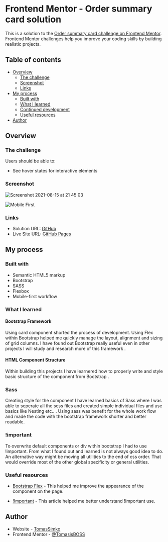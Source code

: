 # Frontend Mentor - Order summary card solution

This is a solution to the [Order summary card challenge on Frontend Mentor](https://www.frontendmentor.io/challenges/order-summary-component-QlPmajDUj). Frontend Mentor challenges help you improve your coding skills by building realistic projects. 

## Table of contents

- [Overview](#overview)
  - [The challenge](#the-challenge)
  - [Screenshot](#screenshot)
  - [Links](#links)
- [My process](#my-process)
  - [Built with](#built-with)
  - [What I learned](#what-i-learned)
  - [Continued development](#continued-development)
  - [Useful resources](#useful-resources)
- [Author](#author)

## Overview

### The challenge

Users should be able to:

- See hover states for interactive elements

### Screenshot

![Screenshot 2021-08-15 at 21 45 03](https://user-images.githubusercontent.com/72190589/129490681-533ce60e-e67c-4585-bad5-1ae4971afa2d.png)

![Mobile First](https://user-images.githubusercontent.com/72190589/129613609-8ba924c8-9821-4966-9f4a-80677df20d8f.png)

### Links

- Solution URL: [GitHub](https://github.com/TomassSimko/fem-order-summary-component)
- Live Site URL: [GitHub Pages](https://tomasssimko.github.io/)

## My process

### Built with

- Semantic HTML5 markup
- Bootstrap
- SASS
- Flexbox
- Mobile-first workflow

### What I learned

#### Bootstrap Framework

Using card component shorted the process of development. Using Flex within Bootstrap helped me quickly manage the layout, alignment and sizing of grid columns. I have found out Bootstrap really useful even in other projects I will study and research more of this framework .

#### HTML Component Structure

Within building this projects I have learnered how to properly write and style basic structure of the component from Bootstrap .

### Sass 

Creating style for the component I have learned basics of Sass where I was able to seperate all the scss files and created simple individual files and use basics like Nesting etc.. . Using sass was benefit for the whole work flow and made the code with the bootstrap framework shorter and better readable.

### !important

 To overwrite default components or div within bootstrap I had to use !important. From what I found out and learned is not always good idea to do. An alternative way might be moving all utilities to the end of css order. That would override most of the other global specificity or general utilities.


### Useful resources

- [Bootstrap Flex](https://getbootstrap.com/docs/5.1/utilities/flex/) - This helped me improve the appearance of the component on the page.

- [!Important](https://css-tricks.com/when-using-important-is-the-right-choice/) - This article helped me better understand !Important use.

## Author

- Website - [TomasSimko](https://github.com/TomassSimko/TomassSimko.github.io)
- Frontend Mentor - [@TomasisBOSS](https://www.frontendmentor.io/profile/TomasisBOSS)

